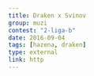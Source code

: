 ```yaml
---
title: Draken x Svinov      
group: muzi
contest: "2-liga-b"
date: 2016-09-04
tags: [hazena, draken]
type: external
link: http
---
```

